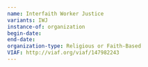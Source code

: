 ```yaml
---
name: Interfaith Worker Justice
variants: IWJ
instance-of: organization
begin-date: 
end-date: 
organization-type: Religious or Faith-Based 
VIAF: http://viaf.org/viaf/147982243
---
```

